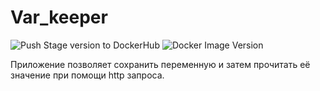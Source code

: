 # Var_keeper

![Push Stage version to DockerHub](https://github.com/daria-rumyantseva/var_keeper/actions/workflows/staging.yml/badge.svg) ![Docker Image Version](https://img.shields.io/docker/v/darenka/var_keeper?sort=date&arch=amd64&style=for-the-badge&logo=var_keeper&logoColor=FF99CC&logoSize=16&label=build%20for%20commit&labelColor=FF99FF&color=FF6666)

Приложение позволяет сохранить переменную и затем прочитать её значение при помощи http запроса.
